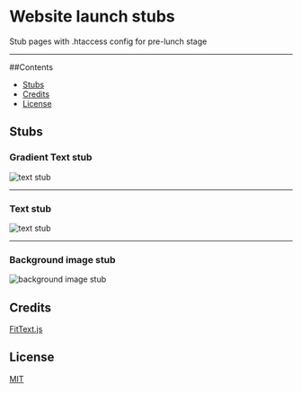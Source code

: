 # Website launch stubs

Stub pages with .htaccess config for pre-lunch stage

---

##Contents
* [Stubs](#stubs)
* [Credits](#credits)
* [License](#license)


## Stubs

### Gradient Text stub
![text stub](https://github.com/website-templates/website-launch-stubs/blob/master/test_screenshots/gradient-text-stub.jpg)

---

### Text stub
![text stub](https://github.com/website-templates/website-launch-stubs/blob/master/test_screenshots/text-stub.jpg)

---

### Background image stub
![background image stub](https://github.com/website-templates/website-launch-stubs/blob/master/test_screenshots/background-image-stub.jpg)

## Credits
[FitText.js](https://github.com/adactio/FitText.js)

## License
[MIT](http://opensource.org/licenses/MIT)
